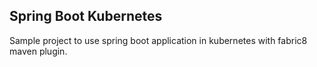 ## Spring Boot Kubernetes

Sample project to use spring boot application in kubernetes with fabric8 maven plugin.
